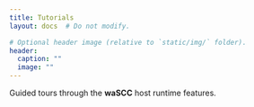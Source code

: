 ```yaml
---
title: Tutorials
layout: docs  # Do not modify.

# Optional header image (relative to `static/img/` folder).
header:
  caption: ""
  image: ""
---
```


Guided tours through the **waSCC** host runtime features.
